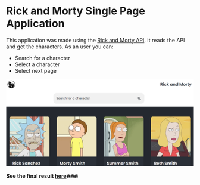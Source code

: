 # **Rick and Morty Single Page Application**

This application was made using the [Rick and Morty API]("https://rickandmortyapi.com/api/character"). It reads the API and get the characters. As an user you can:

- Search for a character
- Select a character
- Select next page

![img]("./../design/RickAndMortyDesktop.png)

**See the final result [here]("https://jrigoo-rick-morty.netlify.app/")🔥🔥🔥**
